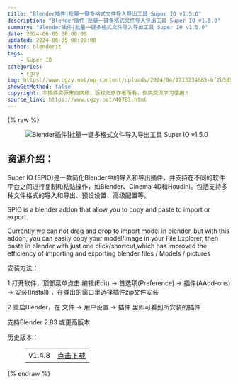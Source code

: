 ```yaml
---
title: "Blender插件|批量一键多格式文件导入导出工具 Super IO v1.5.0"
description: "Blender插件|批量一键多格式文件导入导出工具 Super IO v1.5.0"
summary: "Blender插件|批量一键多格式文件导入导出工具 Super IO v1.5.0"
date: 2024-06-05 00:00:00
updated: 2024-06-05 00:00:00
author: blenderit
tags: 
    - Super IO
categories:
    - cgzy
img: https://www.cgzy.net/wp-content/uploads/2024/04/1713234685-bf2b585aaeb7a04.webp
showGetMethod: false
copyright: 本插件资源来自网络，版权归原作者所有，仅供交流学习使用！
source_link: https://www.cgzy.net/40781.html
---
```


{% raw %}
<div class="wp-block-image">
<figure class="aligncenter size-large"><img decoding="async" src="https://img.alicdn.com/imgextra/i1/717183932/O1CN01BGfy1V1euuHNuOWEl_!!717183932.gif" title="Blender插件|批量一键多格式文件导入导出工具 Super IO v1.5.0" alt="Blender插件|批量一键多格式文件导入导出工具 Super IO v1.5.0"></figure></div><div class="wp-block-pandastudio-title"><div class="title_style_01"><h2 id="h2-0">资源介绍：</h2></div></div><p class="is-style-text-indent-2em">Super IO (SPIO)是一款简化Blender中的导入和导出插件，并支持在不同的软件平台之间进行复制和粘贴操作，如Blender、Cinema 4D和Houdini。包括支持多种文件格式的导入和导出、预设设置、高级配置等。</p><p>SPIO is a blender addon that allow you to copy and paste to import or export.</p><p>Currently we can not drag and drop to import model in blender, but with this addon, you can easily copy your model/Image in your File Explorer, then paste in blender with just one click/shortcut,which has improved the efficiency of importing and exporting blender files / Models / pictures</p><div class="wp-block-pandastudio-title"><div class="title_style_01"><p>安装方法：</p></div></div><p>1.打开软件，顶部菜单点击 编辑(Edit) → 首选项(Preference) → 插件(AAdd-ons) → 安装(Install) ，在弹出的窗口里选择插件zip文件安装</p><p>2.重启Blender，在 文件 → 用户设置 → 插件 里即可看到所安装的插件</p><div class="wp-block-pandastudio-tips"><div class="tip success "><p>支持Blender 2.83 或更高版本</p>
</div></div><div class="wp-block-pandastudio-title"><div class="title_style_01"><p>历史版本：</p></div></div><figure class="wp-block-table has-medium-font-size"><table><tbody><tr><td>v1.4.8</td><td><a href="https://www.cgzy.net/go?_=149d65b696aHR0cHM6Ly9wYW4uYmFpZHUuY29tL3MvMWhnZFZibDI3dVFYQ3pXVW1ZVU1OYlE%2FcHdkPW5iNzU%3D" target="_blank">点击下载</a></td></tr></tbody></table></figure>
<div style="display: none">cgzy</div>
{% endraw %}